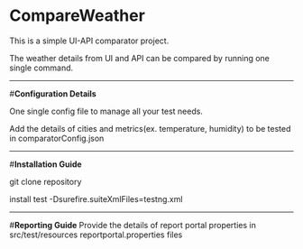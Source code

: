 # CompareWeather
This is a simple UI-API comparator project. 

The weather details from UI and API can be compared by running one single command.

____________________________________________________________________________________________________________________________________________________

#**Configuration Details**

One single config file to manage all your test needs. 

Add the details of cities and metrics(ex. temperature, humidity) to be tested in comparatorConfig.json

_____________________________________________________________________________________________________________________________________________________

#**Installation Guide**

git clone repository

install test -Dsurefire.suiteXmlFiles=testng.xml

______________________________________________________________________________________________________________________________________________________

#**Reporting Guide**
Provide the details of report portal properties in src/test/resources reportportal.properties files


